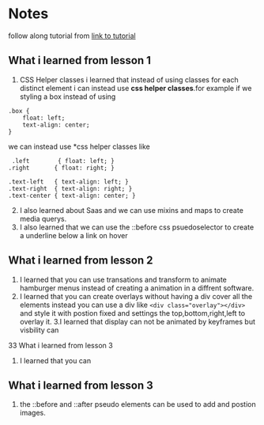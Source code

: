 # Notes
follow along tutorial from [ link to tutorial ](https://www.youtube.com/watch?v=XKehq1w4vfg&list=PLUWqFDiirlsuYscECzks6zIZWr_Cfcx9k&index=2)

## What i learned from lesson 1
1. CSS Helper classes
i learned that instead of using classes for each distinct element i can instead use **css helper 
classes**.for example if we styling a box instead of using  
```
.box {
    float: left;
    text-align: center;
} 
```
we can instead use *css helper classes like 
```
 .left        { float: left; }
.right       { float: right; }

.text-left   { text-align: left; }
.text-right  { text-align: right; }
.text-center { text-align: center; } 
```

2. I also learned about Saas and we can use mixins and maps to create media querys.
3. I also learned that we can use the ::before css psuedoselector to create a underline below a link on hover



## What i learned from lesson 2

1. I learned that you can use transations and transform to animate hamburger menus instead of creating a animation in a diffrent software.
2. I learned that you can create overlays without having a div cover all the elements instead you can use a div like ` <div class="overlay"></div> ` and style it with postion fixed and settings the top,bottom,right,left to overlay it.
3.I learned that display can not be animated by keyframes but visbility can

33 What i learned from lesson 3

1. I learned that you can

## What i learned from lesson 3

1. the ::before and ::after pseudo elements can be used to add and postion images.